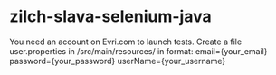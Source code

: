# zilch-slava-selenium-java

You need an account on Evri.com to launch tests. 
Create a file user.properties in /src/main/resources/ in format:
email={your_email}
password={your_password}
userName={your_username}
